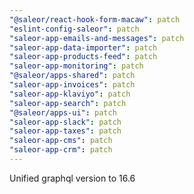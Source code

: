```yaml
---
"@saleor/react-hook-form-macaw": patch
"eslint-config-saleor": patch
"saleor-app-emails-and-messages": patch
"saleor-app-data-importer": patch
"saleor-app-products-feed": patch
"saleor-app-monitoring": patch
"@saleor/apps-shared": patch
"saleor-app-invoices": patch
"saleor-app-klaviyo": patch
"saleor-app-search": patch
"@saleor/apps-ui": patch
"saleor-app-slack": patch
"saleor-app-taxes": patch
"saleor-app-cms": patch
"saleor-app-crm": patch
---
```


Unified graphql version to 16.6
